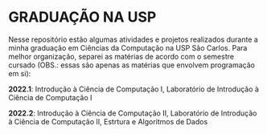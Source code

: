 #  GRADUAÇÃO NA USP

Nesse repositório estão algumas atividades e projetos realizados durante a minha graduação em Ciências da Computação na USP São Carlos. Para melhor organização, separei as matérias de acordo com o semestre cursado (OBS.: essas são apenas as matérias que envolvem programação em si):

**2022.1**: Introdução à Ciência de Computação I, Laboratório de Introdução à Ciência de Computação I

**2022.2**: Introdução à Ciência de Computação II, Laboratório de Introdução à Ciência de Computação II, Estrtura e Algoritmos de Dados
